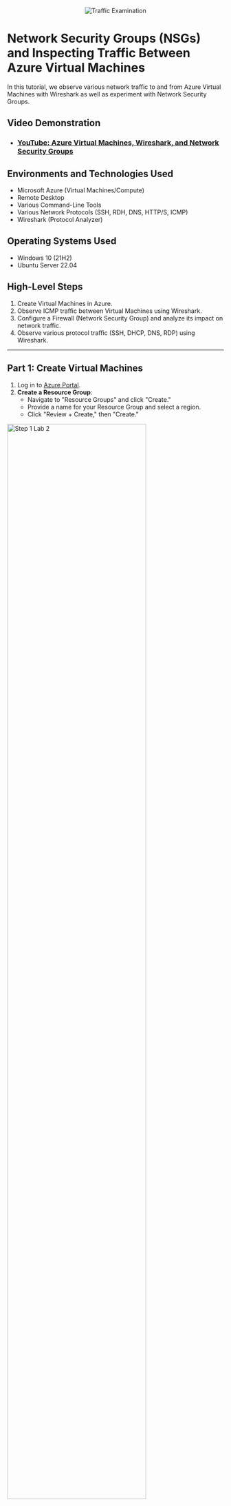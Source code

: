 <p align="center">
  <img src="https://i.imgur.com/Ua7udoS.png" alt="Traffic Examination"/>
</p>

# Network Security Groups (NSGs) and Inspecting Traffic Between Azure Virtual Machines

In this tutorial, we observe various network traffic to and from Azure Virtual Machines with Wireshark as well as experiment with Network Security Groups.

<h2>Video Demonstration</h2>

- ### [YouTube: Azure Virtual Machines, Wireshark, and Network Security Groups](https://www.youtube.com)

## Environments and Technologies Used

- Microsoft Azure (Virtual Machines/Compute)
- Remote Desktop
- Various Command-Line Tools
- Various Network Protocols (SSH, RDH, DNS, HTTP/S, ICMP)
- Wireshark (Protocol Analyzer)

## Operating Systems Used

- Windows 10 (21H2)
- Ubuntu Server 22.04

## High-Level Steps

1. Create Virtual Machines in Azure.
2. Observe ICMP traffic between Virtual Machines using Wireshark.
3. Configure a Firewall (Network Security Group) and analyze its impact on network traffic.
4. Observe various protocol traffic (SSH, DHCP, DNS, RDP) using Wireshark.

---

## Part 1: Create Virtual Machines

1. Log in to [Azure Portal](https://portal.azure.com/).
2. **Create a Resource Group**:
   - Navigate to "Resource Groups" and click "Create."
   - Provide a name for your Resource Group and select a region.
   - Click "Review + Create," then "Create."
  
<p>
<img src="https://i.imgur.com/nkfDzdG.png" height="80%" width="80%" alt="Step 1 Lab 2"/>
</p>

3. **Create a Windows 10 Virtual Machine**:
   - Navigate to "Virtual Machines" and click "Create."
   - Select the Resource Group you just created.
   - Configure the Virtual Machine:
     - OS: Windows 10
     - Create username and password
     - Head to the Networking section, then create a new virtual network titled "Lab2-vnet"
   - Complete the setup and deploy the VM.
  
<p>
<img src="https://i.imgur.com/ln5shD0.png" height="80%" width="80%" alt="Step 1 Lab 2"/>
</p>

<p>
<img src="https://i.imgur.com/dBrcujc.png" height="80%" width="80%" alt="Step 1 Lab 2"/>
</p>

<p>
<img src="https://i.imgur.com/MCv4Q1g.png" height="80%" width="80%" alt="Step 1 Lab 2"/>
</p>

<p>
<img src="https://i.imgur.com/iU9lo7m.png" height="80%" width="80%" alt="Step 1 Lab 2"/>
</p>

4. **Create a Linux (Ubuntu) Virtual Machine**:
   - Navigate to "Virtual Machines" and click "Create."
   - Select the same Resource Group and Virtual Network used for the Windows 10 VM.
   - Configure the Virtual Machine:
     - OS: Ubuntu Server 22.04
     - Authentication: Username/Password.
   - Ensure both VMs are in the same Virtual Network and Subnet as the Windows 10 VM.
   - Complete the setup and deploy the VM.

<p>
<img src="https://i.imgur.com/uWwnh01.png" height="80%" width="80%" alt="Step 1 Lab 2"/>
</p>

<p>
<img src="https://i.imgur.com/6iHplkL.png" height="80%" width="80%" alt="Step 1 Lab 2"/>
</p>

<p>
<img src="https://i.imgur.com/K2kS6ye.png" height="80%" width="80%" alt="Step 1 Lab 2"/>
</p>

<p>
<img src="https://i.imgur.com/HhOHkjo.png" height="80%" width="80%" alt="Step 1 Lab 2"/>
</p>

---

## Part 2: Observe ICMP Traffic

1. Use [Microsoft Remote Desktop](https://apps.microsoft.com/store) to connect to your Windows 10 Virtual Machine (if on Mac, install the client first).
2. **Install Wireshark** on the Windows 10 VM:
   - Download and install Wireshark from [https://www.wireshark.org/](https://www.wireshark.org/).
3. Open Wireshark and start a packet capture.
4. Filter for ICMP traffic in Wireshark.
5. Retrieve the private IP address of the Ubuntu VM and attempt to ping it from the Windows 10 VM:
   - Open Command Prompt or PowerShell and run: `ping <Ubuntu VM Private IP>`.
   - Observe the ping requests and replies in Wireshark.
6. From the Windows 10 VM, ping a public website (e.g., `www.google.com`) and observe the ICMP traffic in Wireshark.

<p>
<img src="https://i.imgur.com/iN88a8x.png" height="80%" width="80%" alt="Step 2 Lab 2"/>
</p>

<p>
<img src="https://i.imgur.com/jcsAXgl.png" height="80%" width="80%" alt="Step 2 Lab 2"/>
</p>

---

## Part 3: Configure a Firewall (Network Security Group)

### Observe ICMP Traffic with Firewall Changes

1. Initiate a continuous ping from your Windows 10 VM to the Ubuntu VM:
   - Command: `ping <Ubuntu VM Private IP> -t`.
2. Open the Network Security Group associated with the Ubuntu VM.
3. Disable inbound ICMP traffic in the Network Security Group.
4. Observe the ICMP traffic in Wireshark and the command line Ping activity (should stop).
5. Re-enable ICMP traffic in the Network Security Group.
6. Observe the ICMP traffic in Wireshark and the command line Ping activity (should resume).
7. Stop the ping activity.

<p>
<img src="https://i.imgur.com/X9VBE8M.png" height="80%" width="80%" alt="Step 1 Lab 2"/>
</p>

<p>
<img src="https://i.imgur.com/xOvIUta.png" height="80%" width="80%" alt="Step 1 Lab 2"/>
</p>

<p>
<img src="https://i.imgur.com/p8MGqMZ.png" height="80%" width="80%" alt="Step 1 Lab 2"/>
</p>

<p>
<img src="https://i.imgur.com/37YhB1B.png" height="80%" width="80%" alt="Step 1 Lab 2"/>
</p>

<p>
<img src="https://i.imgur.com/7O8lApB.png" height="80%" width="80%" alt="Step 1 Lab 2"/>
</p>

### Observe SSH Traffic

1. In Wireshark, start a new packet capture and filter for SSH traffic.
2. From the Windows 10 VM, SSH into the Ubuntu VM:
   - Command: `ssh <username>@<Ubuntu VM Private IP>`.
   - Enter the password when prompted.
3. Type commands within the SSH session and observe the SSH traffic in Wireshark.
4. Exit the SSH session: `exit`.

<p>
<img src="https://i.imgur.com/4UxjL6i.png" height="80%" width="80%" alt="Step 1 Lab 2"/>
</p>

### Observe DHCP Traffic

1. In Wireshark, filter for DHCP traffic.
2. From the Windows 10 VM, issue a new IP address:
   - Open PowerShell as admin and run: `ipconfig /renew`.
3. Observe the DHCP traffic in Wireshark.

<p>
<img src="https://i.imgur.com/b11FUBi.png" height="80%" width="80%" alt="Step 1 Lab 2"/>
</p>

### Observe DNS Traffic

1. In Wireshark, filter for DNS traffic.
2. From the Windows 10 VM, use `nslookup` to find IP addresses for websites:
   - Example: `nslookup google.com`, `nslookup disney.com`.
3. Observe the DNS traffic in Wireshark.

<p>
<img src="https://i.imgur.com/gZnp0cn.png" height="80%" width="80%" alt="Step 1 Lab 2"/>
</p>

### Observe RDP Traffic

1. In Wireshark, filter for RDP traffic:
   - Use the filter: `tcp.port == 3389`.
2. Observe the continuous RDP traffic between the Windows 10 VM and your local machine.

<p>
<img src="https://i.imgur.com/AblB0s9.png" height="80%" width="80%" alt="Step 1 Lab 2"/>
</p>

---
